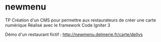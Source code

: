 # newmenu
 
TP Création d'un CMS pour permettre aux restaurateurs de créer une carte numérique
Réalisé avec le framework Code Igniter 3

Démo d'un restaurant fictif : http://newmenu.delmerie.fr/carte/dellys

